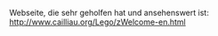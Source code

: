 



Webseite, die sehr geholfen hat und ansehenswert ist: http://www.cailliau.org/Lego/zWelcome-en.html